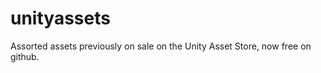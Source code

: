 unityassets
===========

Assorted assets previously on sale on the Unity Asset Store, now free on github.
